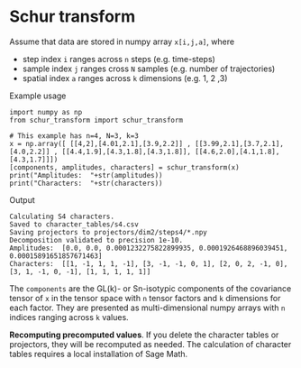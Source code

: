Schur transform
===============

Assume that data are stored in numpy array `x[i,j,a]`, where

  - step index `i` ranges across `n` steps (e.g. time-steps)
  - sample index `j` ranges cross `N` samples (e.g. number of trajectories)
  - spatial index `a` ranges across `k` dimensions (e.g. 1, 2 ,3)

Example usage

```
import numpy as np
from schur_transform import schur_transform

# This example has n=4, N=3, k=3
x = np.array([ [[4,2],[4.01,2.1],[3.9,2.2]] , [[3.99,2.1],[3.7,2.1],[4.0,2.2]] , [[4.4,1.9],[4.3,1.8],[4.3,1.8]], [[4.6,2.0],[4.1,1.8],[4.3,1.7]]])
[components, amplitudes, characters] = schur_transform(x)
print("Amplitudes:  "+str(amplitudes))
print("Characters:  "+str(characters))
```

Output

```
Calculating S4 characters.
Saved to character_tables/s4.csv
Saving projectors to projectors/dim2/steps4/*.npy
Decomposition validated to precision 1e-10.
Amplitudes:  [0.0, 0.0, 0.0001232275822899935, 0.0001926468896039451, 0.00015891651857671463]
Characters:  [[1, -1, 1, 1, -1], [3, -1, -1, 0, 1], [2, 0, 2, -1, 0], [3, 1, -1, 0, -1], [1, 1, 1, 1, 1]]
```

The `components` are the GL(k)- or Sn-isotypic components of the covariance tensor of `x` in the tensor space with `n` tensor factors and `k` dimensions for each factor. They are presented as multi-dimensional numpy arrays with `n` indices ranging across `k` values.

**Recomputing precomputed values**. If you delete the character tables or projectors, they will be recomputed as needed. The calculation of character tables requires a local installation of Sage Math.
